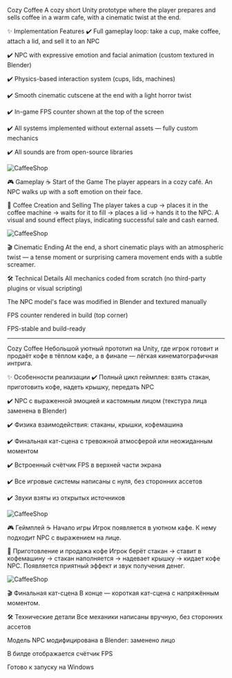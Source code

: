 Cozy Coffee
A cozy short Unity prototype where the player prepares and sells coffee in a warm cafe, with a cinematic twist at the end.

✨ Implementation Features
✔️ Full gameplay loop: take a cup, make coffee, attach a lid, and sell it to an NPC

✔️ NPC with expressive emotion and facial animation (custom textured in Blender)

✔️ Physics-based interaction system (cups, lids, machines)

✔️ Smooth cinematic cutscene at the end with a light horror twist

✔️ In-game FPS counter shown at the top of the screen

✔️ All systems implemented without external assets — fully custom mechanics

✔️ All sounds are from open-source libraries

![CaffeeShop](Assets/Gif/Start%20Game.gif)

🎮 Gameplay
☕ Start of the Game
The player appears in a cozy café. An NPC walks up with a soft emotion on their face.


🍵 Coffee Creation and Selling
The player takes a cup → places it in the coffee machine → waits for it to fill → places a lid → hands it to the NPC.
A visual and sound effect plays, indicating successful sale and cash earned.

![CaffeeShop](Assets/Gif/Make%20and%20sell%20coffee.gif)

🎬 Cinematic Ending
At the end, a short cinematic plays with an atmospheric twist — a tense moment or surprising camera movement ends with a subtle screamer.

🛠 Technical Details
All mechanics coded from scratch (no third-party plugins or visual scripting)

The NPC model's face was modified in Blender and textured manually

FPS counter rendered in build (top corner)

FPS-stable and build-ready

---

Cozy Coffee
Небольшой уютный прототип на Unity, где игрок готовит и продаёт кофе в тёплом кафе, а в финале — лёгкая кинематографичная интрига.

✨ Особенности реализации
✔️ Полный цикл геймплея: взять стакан, приготовить кофе, надеть крышку, передать NPC

✔️ NPC с выраженной эмоцией и кастомным лицом (текстура лица заменена в Blender)

✔️ Физика взаимодействия: стаканы, крышки, кофемашина

✔️ Финальная кат-сцена с тревожной атмосферой или неожиданным моментом

✔️ Встроенный счётчик FPS в верхней части экрана

✔️ Все игровые системы написаны с нуля, без сторонних ассетов

✔️ Звуки взяты из открытых источников

![CaffeeShop](Assets/Gif/Start%20Game.gif)

🎮 Геймплей
☕ Начало игры
Игрок появляется в уютном кафе. К нему подходит NPC с выражением на лице.


🍵 Приготовление и продажа кофе
Игрок берёт стакан → ставит в кофемашину → стакан наполняется → надевает крышку → кидает кофе NPC.
Появляется приятный эффект и звук получения денег.

![CaffeeShop](Assets/Gif/Make%20and%20sell%20coffee.gif)

🎬 Финальная кат-сцена
В конце — короткая кат-сцена с напряжённым моментом.

🛠 Технические детали
Все механики написаны вручную, без сторонних ассетов

Модель NPC модифицирована в Blender: заменено лицо

В билде отображается счётчик FPS

Готово к запуску на Windows
